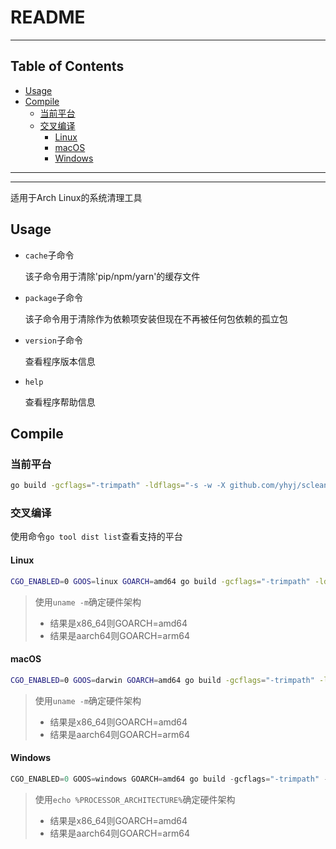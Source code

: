 # README

<!-- File: README.md -->
<!-- Author: YJ -->
<!-- Email: yj1516268@outlook.com -->
<!-- Created Time: 2023-02-20 16:29:54 -->

---

## Table of Contents

<!-- vim-markdown-toc GFM -->

* [Usage](#usage)
* [Compile](#compile)
  * [当前平台](#当前平台)
  * [交叉编译](#交叉编译)
    * [Linux](#linux)
    * [macOS](#macos)
    * [Windows](#windows)

<!-- vim-markdown-toc -->

---

<!--------------------------------------------->
<!--           _                             -->
<!--  ___  ___| | ___  __ _ _ __   ___ _ __  -->
<!-- / __|/ __| |/ _ \/ _` | '_ \ / _ \ '__| -->
<!-- \__ \ (__| |  __/ (_| | | | |  __/ |    -->
<!-- |___/\___|_|\___|\__,_|_| |_|\___|_|    -->
<!--------------------------------------------->

---

适用于Arch Linux的系统清理工具

## Usage

- `cache`子命令

    该子命令用于清除'pip/npm/yarn'的缓存文件

- `package`子命令

    该子命令用于清除作为依赖项安装但现在不再被任何包依赖的孤立包

- `version`子命令

    查看程序版本信息

- `help`

    查看程序帮助信息

## Compile

### 当前平台

```bash
go build -gcflags="-trimpath" -ldflags="-s -w -X github.com/yhyj/scleaner/function.buildTime=`date +%s` -X github.com/yhyj/scleaner/function.buildBy=$USER" -o scleaner main.go
```

### 交叉编译

使用命令`go tool dist list`查看支持的平台

#### Linux

```bash
CGO_ENABLED=0 GOOS=linux GOARCH=amd64 go build -gcflags="-trimpath" -ldflags="-s -w -X github.com/yhyj/scleaner/function.buildTime=`date +%s` -X github.com/yhyj/scleaner/function.buildBy=$USER" -o scleaner main.go
```

> 使用`uname -m`确定硬件架构
>
> - 结果是x86_64则GOARCH=amd64
> - 结果是aarch64则GOARCH=arm64

#### macOS

```bash
CGO_ENABLED=0 GOOS=darwin GOARCH=amd64 go build -gcflags="-trimpath" -ldflags="-s -w -X github.com/yhyj/scleaner/function.buildTime=`date +%s` -X github.com/yhyj/scleaner/function.buildBy=$USER" -o scleaner main.go
```

> 使用`uname -m`确定硬件架构
>
> - 结果是x86_64则GOARCH=amd64
> - 结果是aarch64则GOARCH=arm64

#### Windows

```powershell
CGO_ENABLED=0 GOOS=windows GOARCH=amd64 go build -gcflags="-trimpath" -ldflags="-s -w -H windowsgui -X github.com/yhyj/scleaner/function.buildTime=`date +%s` -X github.com/yhyj/scleaner/function.buildBy=$USER" -o scleaner main.go
```

> 使用`echo %PROCESSOR_ARCHITECTURE%`确定硬件架构
>
> - 结果是x86_64则GOARCH=amd64
> - 结果是aarch64则GOARCH=arm64
